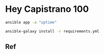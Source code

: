 # Hey Capistrano 100

```bash
ansible app -a "uptime"
```


```bash
ansible-galaxy install -r requirements.yml
```



## Ref